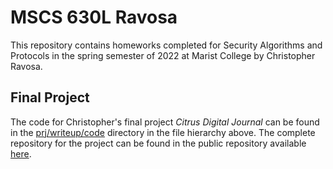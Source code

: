 # MSCS 630L Ravosa
This repository contains homeworks completed for Security Algorithms and Protocols in the spring semester of 2022 at Marist College by Christopher Ravosa.

## Final Project
The code for Christopher's final project _Citrus Digital Journal_ can be found in the [prj/writeup/code](https://github.com/crav12345/mscs630ravosa/tree/main/prj/writeup/code) directory in the file hierarchy above. The complete repository for the project can be found in the public repository available [here](https://github.com/crav12345/Citrus-Digital-Journal).
